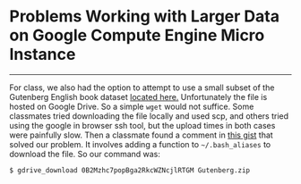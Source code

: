 # Problems Working with Larger Data on Google Compute Engine Micro Instance
---
For class, we also had the option to attempt to use a small subset of the Gutenberg English book dataset [located here.](https://web.eecs.umich.edu/~lahiri/gutenberg_dataset.html) Unfortunately the file is hosted on Google Drive. So a simple `wget` would not suffice. Some classmates tried downloading the file locally and used scp, and others tried using the google in browser ssh tool, but the upload times in both cases were painfully slow. Then a classmate found a comment in [this gist](https://gist.github.com/iamtekeste/3cdfd0366ebfd2c0d805#gistcomment-2359248) that solved our problem. It involves adding a function to `~/.bash_aliases` to download the file. So our command was:
```console
$ gdrive_download 0B2Mzhc7popBga2RkcWZNcjlRTGM Gutenberg.zip
```
